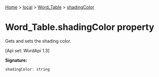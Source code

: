 [Home](./index) &gt; [local](local.md) &gt; [Word\_Table](local.word_table.md) &gt; [shadingColor](local.word_table.shadingcolor.md)

# Word\_Table.shadingColor property

Gets and sets the shading color. 

 \[Api set: WordApi 1.3\]

**Signature:**
```javascript
shadingColor: string
```
